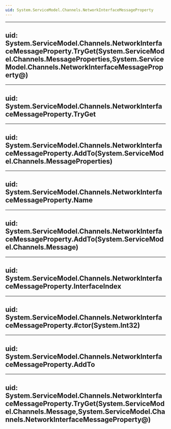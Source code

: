 ```yaml
---
uid: System.ServiceModel.Channels.NetworkInterfaceMessageProperty
---
```


---
uid: System.ServiceModel.Channels.NetworkInterfaceMessageProperty.TryGet(System.ServiceModel.Channels.MessageProperties,System.ServiceModel.Channels.NetworkInterfaceMessageProperty@)
---

---
uid: System.ServiceModel.Channels.NetworkInterfaceMessageProperty.TryGet
---

---
uid: System.ServiceModel.Channels.NetworkInterfaceMessageProperty.AddTo(System.ServiceModel.Channels.MessageProperties)
---

---
uid: System.ServiceModel.Channels.NetworkInterfaceMessageProperty.Name
---

---
uid: System.ServiceModel.Channels.NetworkInterfaceMessageProperty.AddTo(System.ServiceModel.Channels.Message)
---

---
uid: System.ServiceModel.Channels.NetworkInterfaceMessageProperty.InterfaceIndex
---

---
uid: System.ServiceModel.Channels.NetworkInterfaceMessageProperty.#ctor(System.Int32)
---

---
uid: System.ServiceModel.Channels.NetworkInterfaceMessageProperty.AddTo
---

---
uid: System.ServiceModel.Channels.NetworkInterfaceMessageProperty.TryGet(System.ServiceModel.Channels.Message,System.ServiceModel.Channels.NetworkInterfaceMessageProperty@)
---
